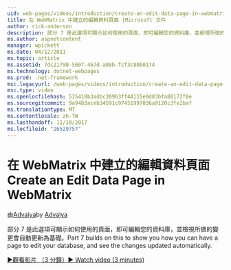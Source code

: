 ```yaml
---
uid: web-pages/videos/introduction/create-an-edit-data-page-in-webmatrix
title: 在 WebMatrix 中建立的編輯資料頁面 |Microsoft 文件
author: rick-anderson
description: 部分 7 是此選項可顯示如何使用的頁面，即可編輯您的資料庫，並檢視所做的變更會自動更新為基礎。
ms.author: aspnetcontent
manager: wpickett
ms.date: 04/12/2011
ms.topic: article
ms.assetid: 7dc21790-5607-467d-a08b-fcf3c80b0174
ms.technology: dotnet-webpages
ms.prod: .net-framework
msc.legacyurl: /web-pages/videos/introduction/create-an-edit-data-page-in-webmatrix
msc.type: video
ms.openlocfilehash: 515418b3adbc309b3ff44115e8d83bfa88172f8e
ms.sourcegitcommit: 9a9483aceb34591c97451997036a9120c3fe2baf
ms.translationtype: MT
ms.contentlocale: zh-TW
ms.lasthandoff: 11/10/2017
ms.locfileid: "26529757"
---
```

<a name="create-an-edit-data-page-in-webmatrix"></a><span data-ttu-id="98ea7-103">在 WebMatrix 中建立的編輯資料頁面</span><span class="sxs-lookup"><span data-stu-id="98ea7-103">Create an Edit Data Page in WebMatrix</span></span>
====================
<span data-ttu-id="98ea7-104">由[Advaiya](https://twitter.com/Advaiyasolns)</span><span class="sxs-lookup"><span data-stu-id="98ea7-104">by [Advaiya](https://twitter.com/Advaiyasolns)</span></span>

<span data-ttu-id="98ea7-105">部分 7 是此選項可顯示如何使用的頁面，即可編輯您的資料庫，並檢視所做的變更會自動更新為基礎。</span><span class="sxs-lookup"><span data-stu-id="98ea7-105">Part 7 builds on this to show you how you can have a page to edit your database, and see the changes updated automatically.</span></span>

[<span data-ttu-id="98ea7-106">&#9654;觀看影片 （3 分鐘）</span><span class="sxs-lookup"><span data-stu-id="98ea7-106">&#9654; Watch video (3 minutes)</span></span>](https://channel9.msdn.com/Blogs/ASP-NET-Site-Videos/create-an-edit-data-page-in-webmatrix)
